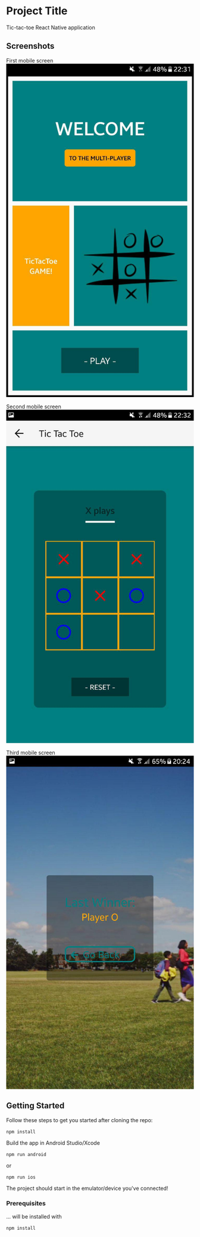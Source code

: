 # Project Title

Tic-tac-toe React Native application

## Screenshots

First mobile screen
![First Screen](src/assets/readmeScreenshots/screen1.jpg "First screen on mobile")

Second mobile screen
![Second Screen](src/assets/readmeScreenshots/screen2.jpg "Second screen on mobile")

Third mobile screen
![Third Screen](src/assets/readmeScreenshots/screen3.jpg "Third screen on mobile")


## Getting Started

Follow these steps to get you started after cloning the repo:

```
npm install
```

Build the app in Android Studio/Xcode

```
npm run android
```

or

```
npm run ios
```

The project should start in the emulator/device you've connected!

### Prerequisites

... will be installed with 

```
npm install
```




